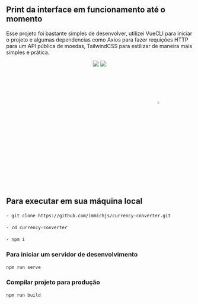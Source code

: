 ## Print da interface em funcionamento até o momento
Esse projeto foi bastante simples de desenvolver, utilizei VueCLI para iniciar o projeto e algumas dependencias como Axios para fazer requições HTTP para um API pública de moedas, TailwindCSS para estilizar de maneira mais simples e prática.

<p align="center">
    <img width="360" src="https://i.imgur.com/tNzMxa3.png">
    <img width="360" src="https://i.imgur.com/uLx715H.png">
    <img src="to_readme/conversor-em-funcioncionamento.gif">
</p>

## Para executar em sua máquina local
```
- git clone https://github.com/immichjs/currency-converter.git

- cd currency-converter

- npm i
```

### Para iniciar um servidor de desenvolvimento
```
npm run serve
```

### Compilar projeto para produção
```
npm run build
```
